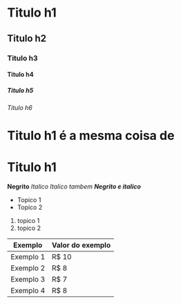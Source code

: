 # Titulo h1
## Titulo h2
### Titulo h3
#### Titulo h4
##### Titulo h5
###### Titulo h6

# Titulo h1 é a mesma coisa de <h1> Titulo h1 </h1>


**Negrito**
*Italico*
_Italico tambem_
***Negrito e italico***

* Topico 1
* Topico 2

1. topico 1
2. topico 2

Exemplo   | Valor do exemplo
---------- | ------
Exemplo 1 | R$ 10
Exemplo 2 | R$ 8
Exemplo 3 | R$ 7
Exemplo 4 | R$ 8


